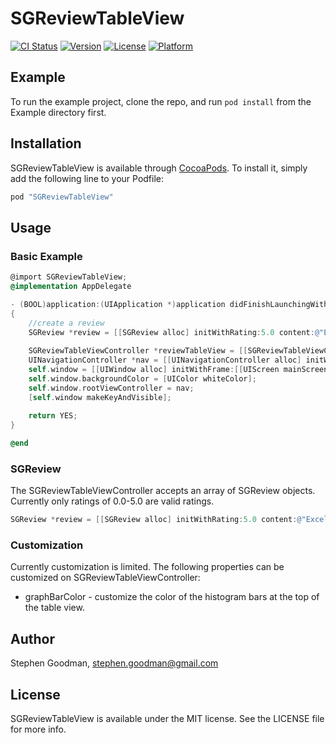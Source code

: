 # SGReviewTableView

[![CI Status](http://img.shields.io/travis/goodmase/SGReviewTableView.svg?style=flat)](https://travis-ci.org/goodmase/SGReviewTableView)
[![Version](https://img.shields.io/cocoapods/v/SGReviewTableView.svg?style=flat)](http://cocoapods.org/pods/SGReviewTableView)
[![License](https://img.shields.io/cocoapods/l/SGReviewTableView.svg?style=flat)](http://cocoapods.org/pods/SGReviewTableView)
[![Platform](https://img.shields.io/cocoapods/p/SGReviewTableView.svg?style=flat)](http://cocoapods.org/pods/SGReviewTableView)

## Example

To run the example project, clone the repo, and run `pod install` from the Example directory first.

## Installation

SGReviewTableView is available through [CocoaPods](http://cocoapods.org). To install
it, simply add the following line to your Podfile:



```ruby
pod "SGReviewTableView"
```

## Usage
### Basic Example
```Objective-C
@import SGReviewTableView;
@implementation AppDelegate

- (BOOL)application:(UIApplication *)application didFinishLaunchingWithOptions:(NSDictionary *)launchOptions
{
    //create a review
    SGReview *review = [[SGReview alloc] initWithRating:5.0 content:@"Excellent!" andDate:[NSDate new]];
 
    SGReviewTableViewController *reviewTableView = [[SGReviewTableViewController alloc] initWithReviews:@[review]];
    UINavigationController *nav = [[UINavigationController alloc] initWithRootViewController:reviewTableView];
    self.window = [[UIWindow alloc] initWithFrame:[[UIScreen mainScreen] bounds]];
    self.window.backgroundColor = [UIColor whiteColor];
    self.window.rootViewController = nav;
    [self.window makeKeyAndVisible];
    
    return YES;
}

@end
```
### SGReview
The SGReviewTableViewController accepts an array of SGReview objects. Currently only ratings of 0.0-5.0 are valid ratings.
```Objective-C
SGReview *review = [[SGReview alloc] initWithRating:5.0 content:@"Excellent!" andDate:[NSDate new]];
```
### Customization 
Currently customization is limited. The following properties can be customized on SGReviewTableViewController:
* graphBarColor - customize the color of the histogram bars at the top of the table view.

## Author

Stephen Goodman, stephen.goodman@gmail.com

## License

SGReviewTableView is available under the MIT license. See the LICENSE file for more info.
